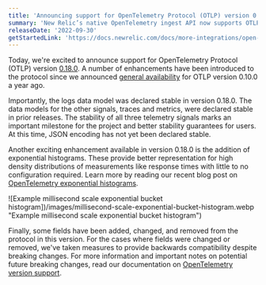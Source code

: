 ```yaml
---
title: 'Announcing support for OpenTelemetry Protocol (OTLP) version 0.18.0'
summary: 'New Relic’s native OpenTelemetry ingest API now supports OTLP version 0.18.0, including exponential histograms and stable logs!'
releaseDate: '2022-09-30'
getStartedLink: 'https://docs.newrelic.com/docs/more-integrations/open-source-telemetry-integrations/opentelemetry/opentelemetry-setup/'
---
```


Today, we're excited to announce support for OpenTelemetry Protocol (OTLP) version [0.18.0](https://github.com/open-telemetry/opentelemetry-proto/releases/tag/v0.18.0). A number of enhancements have been introduced to the protocol since we announced [general availability](https://newrelic.com/blog/nerdlog/open-telemetry-support-ga) for OTLP version 0.10.0 a year ago.

Importantly, the logs data model was declared stable in version 0.18.0. The data models for the other signals, traces and metrics, were declared stable in prior releases. The stability of all three telemetry signals marks an important milestone for the project and better stability guarantees for users. At this time, JSON encoding has not yet been declared stable.

Another exciting enhancement available in version 0.18.0 is the addition of exponential histograms. These provide better representation for high density distributions of measurements like response times with little to no configuration required. Learn more by reading our recent blog post on [OpenTelemetry exponential histograms](https://newrelic.com/blog/best-practices/opentelemetry-histograms).

![Example millisecond scale exponential bucket histogram])/images/millisecond-scale-exponential-bucket-histogram.webp "Example millisecond scale exponential bucket histogram")

Finally, some fields have been added, changed, and removed from the protocol in this version. For the cases where fields were changed or removed, we've taken measures to provide backwards compatibility despite breaking changes. For more information and important notes on potential future breaking changes, read our documentation on [OpenTelemetry version support](/docs/more-integrations/open-source-telemetry-integrations/opentelemetry/best-practices/opentelemetry-best-practices-versions).
